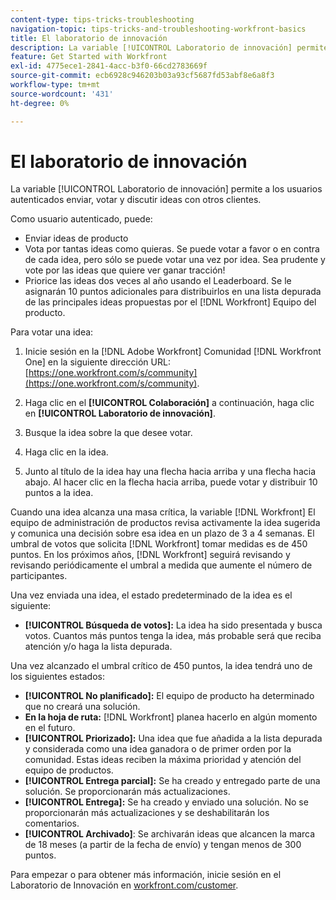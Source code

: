 ```yaml
---
content-type: tips-tricks-troubleshooting
navigation-topic: tips-tricks-and-troubleshooting-workfront-basics
title: El laboratorio de innovación
description: La variable [!UICONTROL Laboratorio de innovación] permite a los usuarios autenticados enviar, votar y discutir ideas con otros clientes.
feature: Get Started with Workfront
exl-id: 4775ece1-2841-4acc-b3f0-66cd2783669f
source-git-commit: ecb6928c946203b03a93cf5687fd53abf8e6a8f3
workflow-type: tm+mt
source-wordcount: '431'
ht-degree: 0%

---
```


# El laboratorio de innovación

La variable [!UICONTROL Laboratorio de innovación] permite a los usuarios autenticados enviar, votar y discutir ideas con otros clientes.

Como usuario autenticado, puede:

* Enviar ideas de producto
* Vota por tantas ideas como quieras. Se puede votar a favor o en contra de cada idea, pero sólo se puede votar una vez por idea. Sea prudente y vote por las ideas que quiere ver ganar tracción!
* Priorice las ideas dos veces al año usando el Leaderboard. Se le asignarán 10 puntos adicionales para distribuirlos en una lista depurada de las principales ideas propuestas por el [!DNL Workfront] Equipo del producto.

Para votar una idea:

1. Inicie sesión en la [!DNL Adobe Workfront] Comunidad [!DNL Workfront One] en la siguiente dirección URL:  [https://one.workfront.com/s/community](https://one.workfront.com/s/community).

1. Haga clic en el **[!UICONTROL Colaboración]** a continuación, haga clic en **[!UICONTROL Laboratorio de innovación]**.

1. Busque la idea sobre la que desee votar.
1. Haga clic en la idea.
1. Junto al título de la idea hay una flecha hacia arriba y una flecha hacia abajo. Al hacer clic en la flecha hacia arriba, puede votar y distribuir 10 puntos a la idea.

Cuando una idea alcanza una masa crítica, la variable [!DNL Workfront] El equipo de administración de productos revisa activamente la idea sugerida y comunica una decisión sobre esa idea en un plazo de 3 a 4 semanas. El umbral de votos que solicita [!DNL Workfront] tomar medidas es de 450 puntos. En los próximos años, [!DNL Workfront] seguirá revisando y revisando periódicamente el umbral a medida que aumente el número de participantes.

Una vez enviada una idea, el estado predeterminado de la idea es el siguiente:

* **[!UICONTROL Búsqueda de votos]:** La idea ha sido presentada y busca votos. Cuantos más puntos tenga la idea, más probable será que reciba atención y/o haga la lista depurada.

Una vez alcanzado el umbral crítico de 450 puntos, la idea tendrá uno de los siguientes estados:

* **[!UICONTROL No planificado]:** El equipo de producto ha determinado que no creará una solución.
* **En la hoja de ruta:** [!DNL Workfront] planea hacerlo en algún momento en el futuro.
* **[!UICONTROL Priorizado]:** Una idea que fue añadida a la lista depurada y considerada como una idea ganadora o de primer orden por la comunidad. Estas ideas reciben la máxima prioridad y atención del equipo de productos.
* **[!UICONTROL Entrega parcial]:** Se ha creado y entregado parte de una solución. Se proporcionarán más actualizaciones.
* **[!UICONTROL Entrega]:** Se ha creado y enviado una solución. No se proporcionarán más actualizaciones y se deshabilitarán los comentarios.
* **[!UICONTROL Archivado]**: Se archivarán ideas que alcancen la marca de 18 meses (a partir de la fecha de envío) y tengan menos de 300 puntos.

Para empezar o para obtener más información, inicie sesión en el Laboratorio de Innovación en  [workfront.com/customer](https://www.workfront.com/customer).
